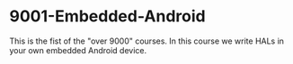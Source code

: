 9001-Embedded-Android
=====================

This is the fist of the "over 9000" courses.  In this course we write HALs in your own embedded Android device. 
